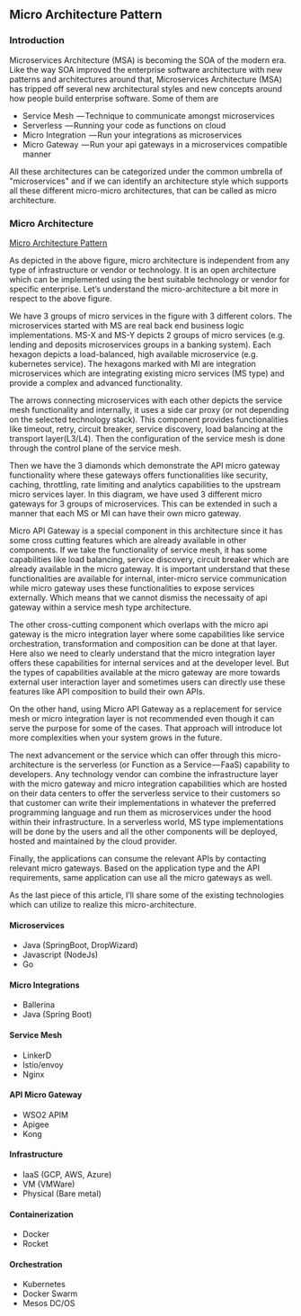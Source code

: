 ## Micro Architecture Pattern

### Introduction
Microservices Architecture (MSA) is becoming the SOA of the modern era. Like the way SOA improved the enterprise software architecture with new patterns and architectures around that, Microservices Architecture (MSA) has tripped off several new architectural styles and new concepts around how people build enterprise software. Some of them are

- Service Mesh  — Technique to communicate amongst microservices
- Serverless  — Running your code as functions on cloud
- Micro Integration  — Run your integrations as microservices
- Micro Gateway  — Run your api gateways in a microservices compatible manner


All these architectures can be categorized under the common umbrella of "microservices" and if we can identify an architecture style which supports all these different micro-micro architectures, that can be called as micro architecture. 

### Micro Architecture

[Micro Architecture Pattern](Micro-Architecture-Pattern.png)

As depicted in the above figure, micro architecture is independent from any type of infrastructure or vendor or technology. It is an open architecture which can be implemented using the best suitable technology or vendor for specific enterprise. Let’s understand the micro-architecture a bit more in respect to the above figure.

We have 3 groups of micro services in the figure with 3 different colors. The microservices started with MS are real back end business logic implementations. MS-X and MS-Y depicts 2 groups of micro services (e.g. lending and deposits microservices groups in a banking system). Each hexagon depicts a load-balanced, high available microservice (e.g. kubernetes service). The hexagons marked with MI are integration microservices which are integrating existing micro services (MS type) and provide a complex and advanced functionality.

The arrows connecting microservices with each other depicts the service mesh functionality and internally, it uses a side car proxy (or not depending on the selected technology stack). This component provides functionalities like timeout, retry, circuit breaker, service discovery, load balancing at the transport layer(L3/L4). Then the configuration of the service mesh is done through the control plane of the service mesh.

Then we have the 3 diamonds which demonstrate the API micro gateway functionality where these gateways offers functionalities like security, caching, throttling, rate limiting and analytics capabilities to the upstream micro services layer. In this diagram, we have used 3 different micro gateways for 3 groups of microservices. This can be extended in such a manner that each MS or MI can have their own micro gateway.

Micro API Gateway is a special component in this architecture since it has some cross cutting features which are already available in other components. If we take the functionality of service mesh, it has some capabilities like load balancing, service discovery, circuit breaker which are already available in the micro gateway. It is important understand that these functionalities are available for internal, inter-micro service communication while micro gateway uses these functionalities to expose services externally. Which means that we cannot dismiss the necessaity of api gateway within a service mesh type architecture.

The other cross-cutting component which overlaps with the micro api gateway is the micro integration layer where some capabilities like service orchestration, transformation and composition can be done at that layer. Here also we need to clearly understand that the micro integration layer offers these capabilities for internal services and at the developer level. But the types of capabilities available at the micro gateway are more towards external user interaction layer and sometimes users can directly use these features like API composition to build their own APIs.

On the other hand, using Micro API Gateway as a replacement for service mesh or micro integration layer is not recommended even though it can serve the purpose for some of the cases. That approach will introduce lot more complexities when your system grows in the future.

The next advancement or the service which can offer through this micro-architecture is the serverless (or Function as a Service — FaaS) capability to developers. Any technology vendor can combine the infrastructure layer with the micro gateway and micro integration capabilities which are hosted on their data centers to offer the serverless service to their customers so that customer can write their implementations in whatever the preferred programming language and run them as microservices under the hood within their infrastructure. In a serverless world, MS type implementations will be done by the users and all the other components will be deployed, hosted and maintained by the cloud provider.

Finally, the applications can consume the relevant APIs by contacting relevant micro gateways. Based on the application type and the API requirements, same application can use all the micro gateways as well.

As the last piece of this article, I’ll share some of the existing technologies which can utilize to realize this micro-architecture.

#### Microservices

- Java (SpringBoot, DropWizard)
- Javascript (NodeJs)
- Go

#### Micro Integrations

- Ballerina
- Java (Spring Boot)

#### Service Mesh

- LinkerD
- Istio/envoy
- Nginx

#### API Micro Gateway

- WSO2 APIM
- Apigee
- Kong

#### Infrastructure

- IaaS (GCP, AWS, Azure)
- VM (VMWare)
- Physical (Bare metal)

#### Containerization

- Docker
- Rocket

#### Orchestration

- Kubernetes
- Docker Swarm
- Mesos DC/OS
